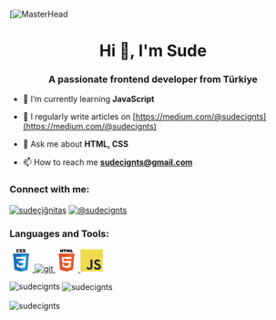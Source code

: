 [![MasterHead](https://www.google.com/imgres?imgurl=https%3A%2F%2Flookaside.fbsbx.com%2Flookaside%2Fcrawler%2Fmedia%2F%3Fmedia_id%3D932670134571272&tbnid=FARl5a0dSM6VMM&vet=12ahUKEwjv_viXy7P_AhULO-wKHeg9BiIQMygqegUIARCnAg..i&imgrefurl=https%3A%2F%2Fwww.facebook.com%2Fgroups%2Fhtmlcssjsvn%2F&docid=NRWv9Fjs4jshNM&w=1920&h=1280&q=js%20css%20html%20react%20image&ved=2ahUKEwjv_viXy7P_AhULO-wKHeg9BiIQMygqegUIARCnAg)
<h1 align="center">Hi 👋, I'm Sude</h1>
<h3 align="center">A passionate frontend developer from Türkiye</h3>

- 🌱 I’m currently learning **JavaScript**

- 📝 I regularly write articles on [https://medium.com/@sudecignts](https://medium.com/@sudecignts)

- 💬 Ask me about **HTML, CSS**

- 📫 How to reach me **sudecignts@gmail.com**

<h3 align="left">Connect with me:</h3>
<p align="left">
<a href="https://linkedin.com/in/sudeçiğnitaş" target="blank"><img align="center" src="https://raw.githubusercontent.com/rahuldkjain/github-profile-readme-generator/master/src/images/icons/Social/linked-in-alt.svg" alt="sudeçiğnitaş" height="30" width="40" /></a>
<a href="https://medium.com/@sudecignts" target="blank"><img align="center" src="https://raw.githubusercontent.com/rahuldkjain/github-profile-readme-generator/master/src/images/icons/Social/medium.svg" alt="@sudecignts" height="30" width="40" /></a>
</p>

<h3 align="left">Languages and Tools:</h3>
<p align="left"> <a href="https://www.w3schools.com/css/" target="_blank" rel="noreferrer"> <img src="https://raw.githubusercontent.com/devicons/devicon/master/icons/css3/css3-original-wordmark.svg" alt="css3" width="40" height="40"/> </a> <a href="https://git-scm.com/" target="_blank" rel="noreferrer"> <img src="https://www.vectorlogo.zone/logos/git-scm/git-scm-icon.svg" alt="git" width="40" height="40"/> </a> <a href="https://www.w3.org/html/" target="_blank" rel="noreferrer"> <img src="https://raw.githubusercontent.com/devicons/devicon/master/icons/html5/html5-original-wordmark.svg" alt="html5" width="40" height="40"/> </a> <a href="https://developer.mozilla.org/en-US/docs/Web/JavaScript" target="_blank" rel="noreferrer"> <img src="https://raw.githubusercontent.com/devicons/devicon/master/icons/javascript/javascript-original.svg" alt="javascript" width="40" height="40"/> </a> </p>

<p><img align="left" src="https://github-readme-stats.vercel.app/api/top-langs?username=sudecignts&show_icons=true&locale=en&layout=compact" alt="sudecignts" /></p>

<p>&nbsp;<img align="center" src="https://github-readme-stats.vercel.app/api?username=sudecignts&show_icons=true&locale=en" alt="sudecignts" /></p>

<p><img align="center" src="https://github-readme-streak-stats.herokuapp.com/?user=sudecignts&" alt="sudecignts" /></p>
